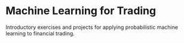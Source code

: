 # Machine Learning for Trading

Introductory exercises and projects for applying probabilistic machine learning to financial trading.
